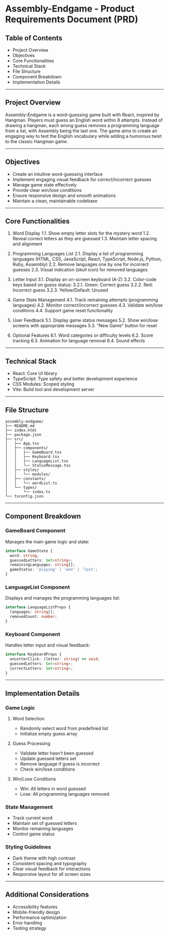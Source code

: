 # Assembly-Endgame - Product Requirements Document (PRD)

## Table of Contents
- Project Overview
- Objectives
- Core Functionalities
- Technical Stack
- File Structure
- Component Breakdown
- Implementation Details

---

## Project Overview
Assembly-Endgame is a word-guessing game built with React, inspired by Hangman. Players must guess an English word within 8 attempts. Instead of drawing a hangman, each wrong guess removes a programming language from a list, with Assembly being the last one. The game aims to create an engaging way to test the English vocabulary while adding a humorous twist to the classic Hangman game.

---

## Objectives
- Create an intuitive word-guessing interface
- Implement engaging visual feedback for correct/incorrect guesses
- Manage game state effectively
- Provide clear win/lose conditions
- Ensure responsive design and smooth animations
- Maintain a clean, maintainable codebase

---

## Core Functionalities

1. Word Display
   1.1. Show empty letter slots for the mystery word
   1.2. Reveal correct letters as they are guessed
   1.3. Maintain letter spacing and alignment

2. Programming Languages List
   2.1. Display a list of programming languages (HTML, CSS, JavaScript, React, TypeScript, Node.js, Python, Ruby, Assembly)
   2.2. Remove languages one by one for incorrect guesses
   2.3. Visual indication (skull icon) for removed languages

3. Letter Input
   3.1. Display an on-screen keyboard (A-Z)
   3.2. Color-code keys based on guess status:
        3.2.1. Green: Correct guess
        3.2.2. Red: Incorrect guess
        3.2.3. Yellow/Default: Unused

4. Game State Management
   4.1. Track remaining attempts (programming languages)
   4.2. Monitor correct/incorrect guesses
   4.3. Validate win/lose conditions
   4.4. Support game reset functionality

5. User Feedback
   5.1. Display game status messages
   5.2. Show win/lose screens with appropriate messages
   5.3. "New Game" button for reset

6. Optional Features
   6.1. Word categories or difficulty levels
   6.2. Score tracking
   6.3. Animation for language removal
   6.4. Sound effects

---

## Technical Stack
- React: Core UI library
- TypeScript: Type safety and better development experience
- CSS Modules: Scoped styling
- Vite: Build tool and development server

---

## File Structure
```plaintext
assembly-endgame/
├── README.md
├── index.html
├── package.json
├── src/
│   ├── App.tsx
│   ├── components/
│   │   ├── GameBoard.tsx
│   │   ├── Keyboard.tsx
│   │   ├── LanguageList.tsx
│   │   └── StatusMessage.tsx
│   ├── styles/
│   │   └── modules/
│   ├── constants/
│   │   └── wordList.ts
│   └── types/
│       └── index.ts
└── tsconfig.json
```

---

## Component Breakdown

### GameBoard Component
Manages the main game logic and state:
```typescript
interface GameState {
  word: string;
  guessedLetters: Set<string>;
  remainingLanguages: string[];
  gameStatus: 'playing' | 'won' | 'lost';
}
```

### LanguageList Component
Displays and manages the programming languages list:
```typescript
interface LanguageListProps {
  languages: string[];
  removedCount: number;
}
```

### Keyboard Component
Handles letter input and visual feedback:
```typescript
interface KeyboardProps {
  onLetterClick: (letter: string) => void;
  guessedLetters: Set<string>;
  correctLetters: Set<string>;
}
```

---

## Implementation Details

### Game Logic
1. Word Selection
   - Randomly select word from predefined list
   - Initialize empty guess array

2. Guess Processing
   - Validate letter hasn't been guessed
   - Update guessed letters set
   - Remove language if guess is incorrect
   - Check win/lose conditions

3. Win/Lose Conditions
   - Win: All letters in word guessed
   - Lose: All programming languages removed

### State Management
- Track current word
- Maintain set of guessed letters
- Monitor remaining languages
- Control game status

### Styling Guidelines
- Dark theme with high contrast
- Consistent spacing and typography
- Clear visual feedback for interactions
- Responsive layout for all screen sizes

---

## Additional Considerations
- Accessibility features
- Mobile-friendly design
- Performance optimization
- Error handling
- Testing strategy 